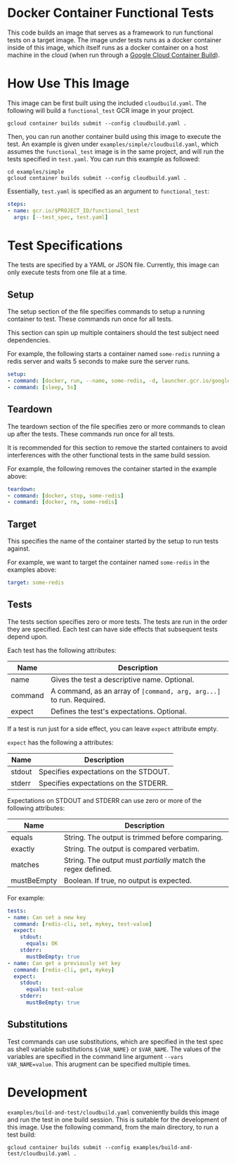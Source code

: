 Docker Container Functional Tests
========================================

This code builds an image that serves as a framework to run functional tests on
a target image. The image under tests runs as a docker container inside of this
image, which itself runs as a docker container on a host machine in the cloud
(when run through a
[Google Cloud Container Build](https://cloud.google.com/container-builder/docs/overview)).

# How Use This Image

This image can be first built using the included `cloudbuild.yaml`. The
following will build a `functional_test` GCR image in your project.

``` shell
gcloud container builds submit --config cloudbuild.yaml .
```

Then, you can run another container build using this image to execute the test.
An example is given under `examples/simple/cloudbuild.yaml`, which assumes
the `functional_test` image is in the same project, and will run the tests
specified in `test.yaml`. You can run this example as followed:

``` shell
cd examples/simple
gcloud container builds submit --config cloudbuild.yaml .
```

Essentially, `test.yaml` is specified as an argument to `functional_test`:

``` yaml
steps:
- name: gcr.io/$PROJECT_ID/functional_test
  args: [--test_spec, test.yaml]
```

# Test Specifications

The tests are specified by a YAML or JSON file. Currently, this image can only
execute tests from one file at a time.

## Setup

The setup section of the file specifies commands to setup a running container
to test. These commands run once for all tests.

This section can spin up multiple containers should the test subject need
dependencies.

For example, the following starts a container named `some-redis` running a redis
server and waits 5 seconds to make sure the server runs.

``` yaml
setup:
- command: [docker, run, --name, some-redis, -d, launcher.gcr.io/google/redis3]
- command: [sleep, 5s]
```

## Teardown

The teardown section of the file specifies zero or more commands to clean up
after the tests. These commands run once for all tests.

It is recommended for this section to remove the started containers to avoid
interferences with the other functional tests in the same build session.

For example, the following removes the container started in the example above:

``` yaml
teardown:
- command: [docker, stop, some-redis]
- command: [docker, rm, some-redis]
```

## Target

This specifies the name of the container started by the setup to run tests
against.

For example, we want to target the container named `some-redis` in the examples
above:

``` yaml
target: some-redis
```

## Tests

The tests section specifies zero or more tests. The tests are run in the order
they are specified. Each test can have side effects that subsequent tests depend
upon.

Each test has the following attributes:

| Name | Description |
|---|---|
| name | Gives the test a descriptive name. Optional. |
| command | A command, as an array of `[command, arg, arg...]` to run. Required. |
| expect | Defines the test's expectations. Optional. |

If a test is run just for a side effect, you can leave `expect` attribute empty.

`expect` has the following a attributes:

| Name | Description |
|---|---|
| stdout | Specifies expectations on the STDOUT. |
| stderr | Specifies expectations on the STDERR. |

Expectations on STDOUT and STDERR can use zero or more of the following attributes:

| Name | Description |
|---|---|
| equals | String. The output is trimmed before comparing. |
| exactly | String. The output is compared verbatim. |
| matches | String. The output must _partially_ match the regex defined. |
| mustBeEmpty | Boolean. If true, no output is expected. |

For example:

``` yaml
tests:
- name: Can set a new key
  command: [redis-cli, set, mykey, test-value]
  expect:
    stdout:
      equals: OK
    stderr:
      mustBeEmpty: true
- name: Can get a previously set key
  command: [redis-cli, get, mykey]
  expect:
    stdout:
      equals: test-value
    stderr:
      mustBeEmpty: true
```

## Substitutions

Test commands can use substitutions, which are specified in the test spec as
shell variable substitutions `${VAR_NAME}` or `$VAR_NAME`. The values of the
variables are specified in the command line argument `--vars VAR_NAME=value`.
This arugment can be specified multiple times.

# Development

`examples/build-and-test/cloudbuild.yaml` conveniently builds this image and run
the test in one build session. This is suitable for the development of this
image. Use the following command, from the main directory, to run a test build:

``` shell
gcloud container builds submit --config examples/build-and-test/cloudbuild.yaml .
```

